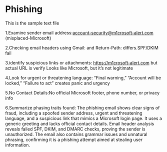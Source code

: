 # Phishing
This is the sample text file

1.Examine sender email address:account-security@m1crosoft-alert.com (misplaced-Microsoft)

2.Checking email headers using Gmail: and Return-Path: differs.SPF/DKIM fail     

3.identify suspicious links or attachments: https://m1crosoft-alert.com but actual URL is verify Looks like Microsoft, but it’s not legitimate

4.Look for urgent or threatening language:	“Final warning,” “Account will be locked,” “Failure to act”  creates panic and urgency

5.No Contact Details:No official Microsoft footer, phone number, or privacy info

6.Summarize phasing traits found:
The phishing email shows clear signs of fraud, including a spoofed sender address, urgent and threatening language, and a suspicious link that mimics a Microsoft login page. It uses a generic greeting and lacks official contact details. Email header analysis reveals failed SPF, DKIM, and DMARC checks, proving the sender is unauthorized. The email also contains grammar issues and unnatural phrasing, confirming it is a phishing attempt aimed at stealing user information.
